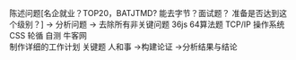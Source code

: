 陈述问题[名企就业？TOP20，BATJTMD? 能去字节？面试题？ 准备是否达到这个级别？]
-> 分析问题 -> 去除所有非关键问题 
36js  64算法题  TCP/IP 操作系统 CSS  轮循
自测    牛客网    
制作详细的工作计划  关键题 人和事  ->构建论证 ->分析结果与结论


